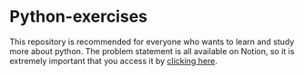 # Python-exercises

This repository is recommended for everyone who wants to learn and study more about python.
The problem statement is all available on Notion, so it is extremely important that you access it by [clicking here](https://www.notion.so/Python-exercises-75f878bf882c4d958260b3e8862d1e47).

